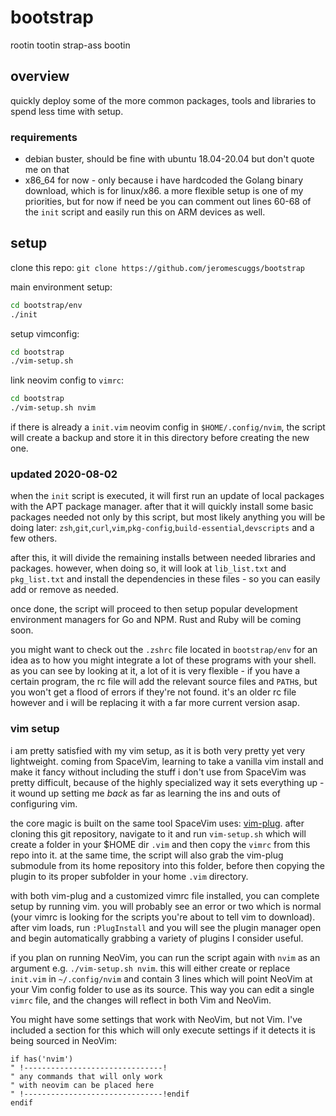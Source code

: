 # bootstrap
rootin tootin strap-ass bootin

## overview

quickly deploy some of the more common packages, tools and libraries to spend less time with setup. 

### requirements

- debian buster, should be fine with ubuntu 18.04-20.04 but don't quote me on that 
- x86_64 for now - only because i have hardcoded the Golang binary download, which is for linux/x86. a more flexible setup is one of my priorities, but for now if need be you can comment out lines 60-68 of the `init` script and easily run this on ARM devices as well. 

## setup 

clone this repo: `git clone https://github.com/jeromescuggs/bootstrap`

main environment setup:

``` bash
cd bootstrap/env
./init  
```

setup vimconfig:
``` bash
cd bootstrap
./vim-setup.sh
```

link neovim config to `vimrc`:
``` bash
cd bootstrap 
./vim-setup.sh nvim 
```

if there is already a `init.vim` neovim config in `$HOME/.config/nvim`, the script will create a backup and store it in this directory before creating the new one.

### updated 2020-08-02

when the `init` script is executed, it will first run an update of local packages with the APT package manager. after that it will quickly install some basic packages needed not only by this script, but most likely anything you will be doing later: `zsh`,`git`,`curl`,`vim`,`pkg-config`,`build-essential`,`devscripts` and a few others. 

after this, it will divide the remaining installs between needed libraries and packages. however, when doing so, it will look at `lib_list.txt` and `pkg_list.txt` and install the dependencies in these files - so you can easily add or remove as needed.

once done, the script will proceed to then setup popular development environment managers for Go and NPM. Rust and Ruby will be coming soon. 

you might want to check out the `.zshrc` file located in `bootstrap/env` for an idea as to how you might integrate a lot of these programs with your shell. as you can see by looking at it, a lot of it is very flexible - if you have a certain program, the rc file will add the relevant source files and `PATH`s, but you won't get a flood of errors if they're not found. it's an older rc file however and i will be replacing it with a far more current version asap.

### vim setup

i am pretty satisfied with my vim setup, as it is both very pretty yet very lightweight. coming from SpaceVim, learning to take a vanilla vim install and make it fancy without including the stuff i don't use from SpaceVim was pretty difficult, because of the highly specialized way it sets everything up - it wound up setting me *back* as far as learning the ins and outs of configuring vim. 

the core magic is built on the same tool SpaceVim uses: [vim-plug]. after cloning this git repository, navigate to it and run `vim-setup.sh` which will create a folder in your $HOME dir `.vim` and then copy the `vimrc` from this repo into it. at the same time, the script will also grab the vim-plug submodule from its home repository into this folder, before then copying the plugin to its proper subfolder in your home `.vim` directory. 

with both vim-plug and a customized vimrc file installed, you can complete setup by running vim. you will probably see an error or two which is normal (your vimrc is looking for the scripts you're about to tell vim to download). after vim loads, run `:PlugInstall` and you will see the plugin manager open and begin automatically grabbing a variety of plugins I consider useful.

if you plan on running NeoVim, you can run the script again with `nvim` as an argument e.g. `./vim-setup.sh nvim`. this will either create or replace `init.vim` in `~/.config/nvim` and contain 3 lines which will point NeoVim at your Vim config folder to use as its source. This way you can edit a single `vimrc` file, and the changes will reflect in both Vim and NeoVim. 

You might have some settings that work with NeoVim, but not Vim. I've included a section for this which will only execute settings if it detects it is being sourced in NeoVim:

```
if has('nvim')
" !-------------------------------!
" any commands that will only work
" with neovim can be placed here
" !-------------------------------!endif
endif
```

[git-r-done]: https://github.com/jeromescuggs/git-r-done
[vim-plug]: https://github.com/junegunn/vim-plug
